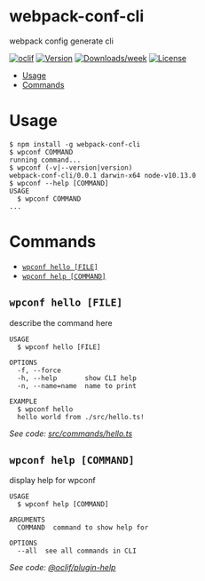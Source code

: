 webpack-conf-cli
================

webpack config generate cli

[![oclif](https://img.shields.io/badge/cli-oclif-brightgreen.svg)](https://oclif.io)
[![Version](https://img.shields.io/npm/v/webpack-conf-cli.svg)](https://npmjs.org/package/webpack-conf-cli)
[![Downloads/week](https://img.shields.io/npm/dw/webpack-conf-cli.svg)](https://npmjs.org/package/webpack-conf-cli)
[![License](https://img.shields.io/npm/l/webpack-conf-cli.svg)](https://github.com/https://github.com/wzhkobe2408/repo/https://github.com/owner/webpack-conf-cli/blob/master/package.json)

<!-- toc -->
* [Usage](#usage)
* [Commands](#commands)
<!-- tocstop -->
# Usage
<!-- usage -->
```sh-session
$ npm install -g webpack-conf-cli
$ wpconf COMMAND
running command...
$ wpconf (-v|--version|version)
webpack-conf-cli/0.0.1 darwin-x64 node-v10.13.0
$ wpconf --help [COMMAND]
USAGE
  $ wpconf COMMAND
...
```
<!-- usagestop -->
# Commands
<!-- commands -->
* [`wpconf hello [FILE]`](#wpconf-hello-file)
* [`wpconf help [COMMAND]`](#wpconf-help-command)

## `wpconf hello [FILE]`

describe the command here

```
USAGE
  $ wpconf hello [FILE]

OPTIONS
  -f, --force
  -h, --help       show CLI help
  -n, --name=name  name to print

EXAMPLE
  $ wpconf hello
  hello world from ./src/hello.ts!
```

_See code: [src/commands/hello.ts](https://github.com/wzhkobe2408/repo/https://github.com/owner/webpack-conf-cli/blob/v0.0.1/src/commands/hello.ts)_

## `wpconf help [COMMAND]`

display help for wpconf

```
USAGE
  $ wpconf help [COMMAND]

ARGUMENTS
  COMMAND  command to show help for

OPTIONS
  --all  see all commands in CLI
```

_See code: [@oclif/plugin-help](https://github.com/oclif/plugin-help/blob/v2.2.0/src/commands/help.ts)_
<!-- commandsstop -->
